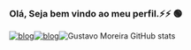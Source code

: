 ### Olá, Seja bem vindo ao meu perfil.⚡⚡ 🟢
[![blog](https://img.shields.io/badge/LinkedIn-0077B5?style=for-the-badge&logo=linkedin&logoColor=white)](https://www.linkedin.com/in/gustavo-moreira-aa488418b/)[![blog](https://img.shields.io/badge/Instagram-E4405F?style=for-the-badge&logo=instagram&logoColor=white)](https://www.instagram.com/gust4_s4ntos/)![Gustavo Moreira GitHub stats](https://github-readme-stats.vercel.app/api?username=GustavoMoreiraDev&show_icons=true&theme=tokyonight)


